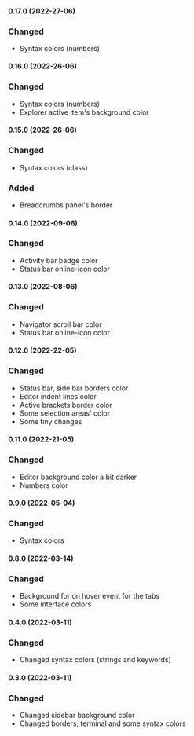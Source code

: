 #### 0.17.0 (2022-27-06)
### Changed
- Syntax colors (numbers)

#### 0.16.0 (2022-26-06)
### Changed
- Syntax colors (numbers)
- Explorer active item's background color

#### 0.15.0 (2022-26-06)
### Changed
- Syntax colors (class)

### Added
- Breadcrumbs panel's border

#### 0.14.0 (2022-09-06)
### Changed
- Activity bar badge color
- Status bar online-icon color

#### 0.13.0 (2022-08-06)
### Changed
- Navigator scroll bar color
- Status bar online-icon color

#### 0.12.0 (2022-22-05)
### Changed
- Status bar, side bar borders color
- Editor indent lines color
- Active brackets border color
- Some selection areas' color
- Some tiny changes

#### 0.11.0 (2022-21-05)
### Changed
- Editor background color a bit darker
- Numbers color 

#### 0.9.0 (2022-05-04)
### Changed
- Syntax colors

#### 0.8.0 (2022-03-14)
### Changed
- Background for on hover event for the tabs
- Some interface colors

#### 0.4.0 (2022-03-11)
### Changed
- Changed syntax colors (strings and keywords)

#### 0.3.0 (2022-03-11)
### Changed
- Changed sidebar background color
- Changed borders, terminal and some syntax colors
